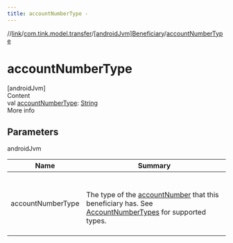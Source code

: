 ```yaml
---
title: accountNumberType -
---
```

//[link](../../index.md)/[com.tink.model.transfer](../index.md)/[[androidJvm]Beneficiary](index.md)/[accountNumberType](account-number-type.md)



# accountNumberType  
[androidJvm]  
Content  
val [accountNumberType](account-number-type.md): [String](https://kotlinlang.org/api/latest/jvm/stdlib/kotlin/-string/index.html)  
More info  


## Parameters  
  
androidJvm  
  
|  Name|  Summary| 
|---|---|
| <a name="com.tink.model.transfer/Beneficiary/accountNumberType/#/PointingToDeclaration/"></a>accountNumberType| <a name="com.tink.model.transfer/Beneficiary/accountNumberType/#/PointingToDeclaration/"></a><br><br>The type of the [accountNumber](account-number.md) that this beneficiary has. See [AccountNumberTypes](-account-number-types/index.md) for supported types.<br><br>
  
  



